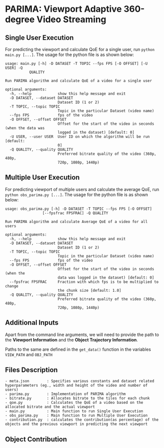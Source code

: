 # PARIMA: Viewport Adaptive 360-degree Video Streaming


## Single User Execution
For predicting the viewport and calculate QoE for a single user, run `python main.py [...]`. The usage for the python file is as shown below:

	usage: main.py [-h] -D DATASET -T TOPIC --fps FPS [-O OFFSET] [-U USER] -Q
               QUALITY

	Run PARIMA algorithm and calculate QoE of a video for a single user

	optional arguments:
	  -h, --help            show this help message and exit
	  -D DATASET, --dataset DATASET
	                        Dataset ID (1 or 2)
	  -T TOPIC, --topic TOPIC
	                        Topic in the particular Dataset (video name)
	  --fps FPS             fps of the video
	  -O OFFSET, --offset OFFSET
	                        Offset for the start of the video in seconds (when the data was
	                        logged in the dataset) [default: 0]
	  -U USER, --user USER  User ID on which the algorithm will be run [default:
	                        0]
	  -Q QUALITY, --quality QUALITY
	                        Preferred bitrate quality of the video (360p, 480p,
	                        720p, 1080p, 1440p)


## Multiple User Execution
For predicting viewport of multiple users and calculate the average QoE, run `python obs_parima.py [...]`. The usage for the python file is as shown below:

	usage: obs_parima.py [-h] -D DATASET -T TOPIC --fps FPS [-O OFFSET]
                     [--fpsfrac FPSFRAC] -Q QUALITY

	Run PARIMA algorithm and calculate Average QoE of a video for all users

	optional arguments:
	  -h, --help            show this help message and exit
	  -D DATASET, --dataset DATASET
	                        Dataset ID (1 or 2)
	  -T TOPIC, --topic TOPIC
	                        Topic in the particular Dataset (video name)
	  --fps FPS             fps of the video
	  -O OFFSET, --offset OFFSET
	                        Offset for the start of the video in seconds (when the
	                        data was logged in the dataset) [default: 0]
	  --fpsfrac FPSFRAC     Fraction with which fps is to be multiplied to change
	                        the chunk size [default: 1.0]
	  -Q QUALITY, --quality QUALITY
	                        Preferred bitrate quality of the video (360p, 480p,
	                        720p, 1080p, 1440p)


## Additional Inputs
Apart from the command line arguments, we will need to provide the path to the **Viewport Information** and the **Object Trajectory Information**.  

Paths to the same are defined in the `get_data()` function in the variables `VIEW_PATH` and `OBJ_PATH`


## Files Description
	- meta.json        : Specifies various constants and dataset related hyperparameters (eg., width and height of the video and number of users)
	- parima.py        : Implementation of PARIMA algorithm
	- bitrate.py       : Allocates bitrate to the tiles for each chunk
	- qoe.py           : Calculates the QoE of a video based on the allocated bitrate and the actual viewport
	- main.py          : Main function to run Single User Execution
	- obs_parima.py    : Main function to run Multiple User Execution
	- contribution.py  : calculates the contribution(as percentage) of the objects and the previous viewport in predicting the next viewport


## Object Contribution

